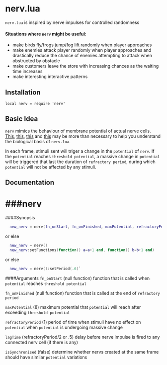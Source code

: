 # nerv.lua
`nerv.lua` is inspired by nerve impulses for controlled randomness

#### Situations where `nerv` might be useful:
* make birds fly/frogs jump/fog lift randomly when player approaches
* make enemies attack player randomly when player approaches and drastically reduce the chance of enemies attempting to attack when obstructed by obstacle
* make customers leave the store with increasing chances as the waiting time increases
* make interesting interactive patterns

## Installation
`local nerv = require 'nerv'`

## Basic Idea
`nerv` mimics the behaviour of membrane potential of actual nerve cells. [This](http://www.dummies.com/how-to/content/understanding-the-transmission-of-nerve-impulses.html), [this](http://www.sumanasinc.com/webcontent/animations/content/action_potential.html), [this](http://highered.mcgraw-hill.com/sites/0072495855/student_view0/chapter14/animation__the_nerve_impulse.html) and [this](http://www.youtube.com/watch?v=hFzqlO7FbzM)
may be more than necessary to help you understand the biological basis of `nerv.lua`.

In each frame, stimuli sent will triger a change in the `potential` of `nerv`. If the `potential` reaches `threshold potential`, a massive change in `potential` will be triggered that last the duration of `refractory period`, during which `potential` will not be affected by any stimuli.

## Documentation



###nerv
=======
####Synopsis
```lua
  new_nerv = nerv(fn_onStart, fn_onFinished, maxPotential, refractoryPeriod, lagTime, isSynchronised)
```
or else
```lua
  new_nerv = nerv()
  new_nerv:setFunctions(function() a=a+1 end, function() b=b+1 end)
```
or else
```lua
  new_nerv = nerv():setPeriod(.6)`
```


####Arguments
`fn_onStart` (null function)  function that is called when `potential` reaches `threshold potential`

`fn_onFinished` (null function) function that is called at the end of `refractory period`

`maxPotential` (8) maximum potential that `potential` will reach after exceeding `threshold potential`

`refractoryPeriod` (1) period of time when stimuli have no effect on `potential` when `potential` is undergoing massive change

`lagTime` (refractoryPeriod/2 or .5) delay before nerve impulse is fired to any connected nerv cell (if there is any)

`isSynchronised` (false) determine whether nervs created at the same frame should have similar `potential` variations

